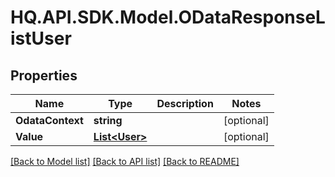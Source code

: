 # HQ.API.SDK.Model.ODataResponseListUser
## Properties

Name | Type | Description | Notes
------------ | ------------- | ------------- | -------------
**OdataContext** | **string** |  | [optional] 
**Value** | [**List&lt;User&gt;**](User.md) |  | [optional] 

[[Back to Model list]](../README.md#documentation-for-models) [[Back to API list]](../README.md#documentation-for-api-endpoints) [[Back to README]](../README.md)

